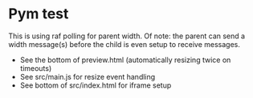 # Pym test

This is using raf polling for parent width. Of note: the parent can send a width message(s) before the child is even setup to receive messages.

* See the bottom of preview.html (automatically resizing twice on timeouts)
* See src/main.js for resize event handling
* See bottom of src/index.html for iframe setup
